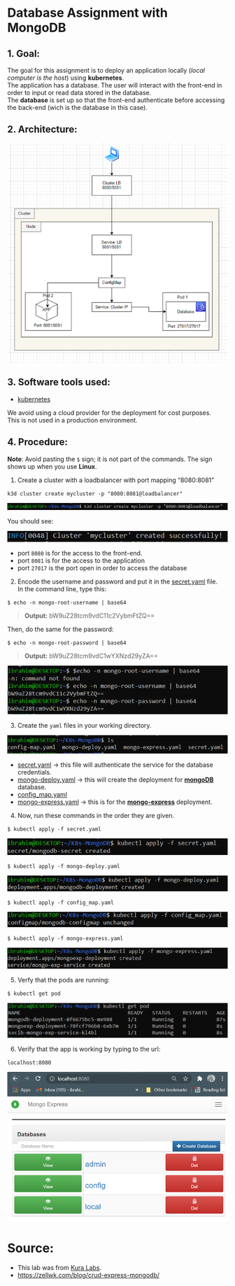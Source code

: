 # Database Assignment with MongoDB

## 1. Goal:

The goal for this assignment is to deploy an application locally (*local computer is the host*) using **kubernetes**. <br>
The application has a database. The user will interact with the front-end in order to input or read data stored in the database.<br>
The **database** is set up so that the front-end authenticate before accessing the back-end (wich is the database in this case).

## 2. Architecture:

![](images/mongo15.PNG)

## 3. Software tools used:

* [kubernetes](https://kubernetes.io/)

We avoid using a cloud provider for the deployment for cost purposes.<br>
This is not used in a production environment.

## 4. Procedure:

**Note**: Avoid pasting the `$` sign; it is not part of the commands. The sign shows up when you use **Linux**.

1. Create a cluster with a loadbalancer with port mapping “8080:8081”

```
k3d cluster create mycluster -p "8080:8081@loadbalancer"
```
![](images/mongo1.PNG)

You should see:

![](images/mongo2.PNG)

* port `8080` is for the access to the front-end.
* port `8081` is for the access to the application
* port `27017` is the port open in order to access the database
		
2. Encode the username and password and put it in the [secret.yaml](https://github.com/ibrahima1289/k8s-mongoDB/blob/main/secret.yaml) file.<br>
In the command line, type this:
```
$ echo -n mongo-root-username | base64
```
> **Output:** bW9uZ28tcm9vdC11c2VybmFtZQ==

Then, do the same for the password:

```
$ echo -n mongo-root-password | base64
```		

> **Output:** bW9uZ28tcm9vdC1wYXNzd29yZA==

![](images/mongo10.PNG)

3. Create the `yaml` files in your working directory.

![](images/mongo3.PNG)

* [secret.yaml](https://github.com/ibrahima1289/k8s-mongoDB/blob/main/secret.yaml) -> this file will authenticate the service for the database credentials.
* [mongo-deploy.yaml](https://github.com/ibrahima1289/k8s-mongoDB/blob/main/mongo-deploy.yaml) -> this will create the deployment for **[mongoDB](https://www.mongodb.com/cloud/atlas/lp/try2?utm_content=rsatest101321_exp_rsaad&utm_source=google&utm_campaign=gs_americas_united_states_search_core_brand_atlas_desktop_rsaexp2&utm_term=mongodb&utm_medium=cpc_paid_search&utm_ad=e&utm_ad_campaign_id=14931263937&adgroup=129255360958&gclid=Cj0KCQjwrJOMBhCZARIsAGEd4VEFbUKfbSSdTlmcri6390GX7AptBIX8T0RQBJ7Rl2536qsEHbAXsnMaAtp3EALw_wcB)** database.
* [config_map.yaml](https://github.com/ibrahima1289/k8s-mongoDB/blob/main/config_map.yaml)    
* [mongo-express.yaml](https://github.com/ibrahima1289/k8s-mongoDB/blob/main/mongo-express.yaml) -> this is for the **[mongo-express](https://www.mongodb.com/languages/express-mongodb-rest-api-tutorial)** deployment.

4. Now, run these commands in the order they are given.<br>

```
$ kubectl apply -f secret.yaml
```
![](images/mongo4.PNG)


```
$ kubectl apply -f mongo-deploy.yaml
```
![](images/mongo5.PNG)


```
$ kubectl apply -f config_map.yaml
```
![](images/mongo11.PNG)


```
$ kubectl apply -f mongo-express.yaml
```
![](images/mongo6.PNG)

5. Verfy that the pods are running:

```
$ kubectl get pod
```
![](images/mongo12.PNG)

6. Verify that the app is working by typing to the url:

```
localhost:8080
```
![](images/mongo8.PNG)

# Source:

* This lab was from [Kura Labs](https://github.com/ibrahima1289/k8s-mongoDB/blob/main/K8s%20and%20MongoDB%20assignment.pdf).
* https://zellwk.com/blog/crud-express-mongodb/

